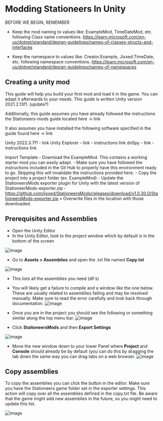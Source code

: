 # **Modding Stationeers In Unity**

BEFORE WE BEGIN, REMEMBER

- Keep the mod naming to values like: ExampleMod, TimeDateMod, etc. following Class name conventions.  https://learn.microsoft.com/en-us/dotnet/standard/design-guidelines/names-of-classes-structs-and-interfaces

- Keep the namespace to values like: Creator.Example, Jixxed.TimeDate, etc. following namespace conventions.  https://learn.microsoft.com/en-us/dotnet/standard/design-guidelines/names-of-namespaces


## **Creating a unity mod**

This guide will help you build your first mod and load it in the game. You can adapt it afterwards to your needs. This guide is written Unity version 2021.2.13f1. (update?)

Additionally, this guide assumes you have already followed the instructions the Stationeers-mods guide located here -> link

It also assumes you have installed the following software specified in the guide found here -> link


Unity 2022.3.7f1 - link
Unity Explorer - link - instructions link
dnSpy - link - instructions link



Import Template
	- Download the ExampleMod. This contains a working starter mod you can easily adapt.
	- Make sure you have followed the instructions included in the Git Hub to properly have this environment ready to go. Skipping this will invalidate the instructions provided here.
		- Copy the project into a project folder (ex. ExampleMod)
	- Update the StationeersMods exporter plugin for Unity with the latest version of StationeerMods-exporter.zip - https://github.com/jixxed/StationeersMods/releases/download/v1.0.30.0/StationeersMods-exporter.zip
		•  Overwrite files in the location with those downloaded.


## Prerequisites and Assemblies

 - Open the Unity Editor
 - In the Unity Editor, look to the project window which by default is in the bottom of the screen

![image](https://github.com/user-attachments/assets/7affb80f-5cc4-4c0c-a58e-12306162ab0d)


- Go to **Assets > Assemblies** and open the .txt file named **Copy.txt**

![image](https://github.com/user-attachments/assets/0c57a13c-9199-40e8-bf77-b1c22978826e)


- This lists all the assemblies you need (dll's)
- You will likely get a failure to compile and a window like the one below. These are usually related to assemblies failing and may be resolved manually. Make sure to read the error carefully and look back through documentation. 
![image](https://github.com/user-attachments/assets/b98fb883-06cc-4115-ab3b-630c1abc3f8f)

- Once you are in the project you should see the following or something similar along the top menu bar.
![image](https://github.com/user-attachments/assets/6cefd6a9-2fae-42b7-9354-67b455f980ad)

- Click **StaitoneersMods** and then **Export Settings**

![image](https://github.com/user-attachments/assets/2290a45d-2952-48bf-a934-e8e4358792b4)

- Move the new window down to your lower Panel where **Project** and **Console** should already be by default (you can do this by dragging the tab down the same way you can drag tabs on a web browser.
![image](https://github.com/user-attachments/assets/d45bfd2e-2154-4930-b83b-daa43d172e68)


## **Copy assemblies**
To copy the assemblies you can click the button in the editor. Make sure you have the Stationeers game folder set in the exporter settings. This action will copy over all the assemblies defined in the copy.txt file. Be aware that the game might add new assemblies in the future, so you might need to update this list.

![image](https://github.com/user-attachments/assets/d2e2dc90-20d1-4d9a-a1de-d765304b6650)


